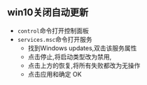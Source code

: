 ## win10关闭自动更新

- `control`命令打开控制面板
- `services.msc`命令打开服务
  - 找到Windows updates,双击该服务属性
  - 点击停止,将启动类型改为禁用,
  - 点击上方的恢复,将所有失败都改为无操作
  - 点击应用和确定 OK